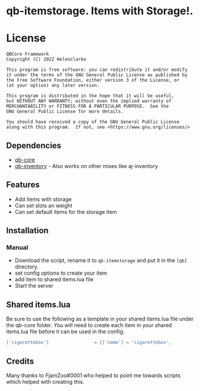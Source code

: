 # qb-itemstorage. Items with Storage!. 

# License

    QBCore Framework
    Copyright (C) 2022 Helenclarko

    This program is free software: you can redistribute it and/or modify
    it under the terms of the GNU General Public License as published by
    the Free Software Foundation, either version 3 of the License, or
    (at your option) any later version.

    This program is distributed in the hope that it will be useful,
    but WITHOUT ANY WARRANTY; without even the implied warranty of
    MERCHANTABILITY or FITNESS FOR A PARTICULAR PURPOSE.  See the
    GNU General Public License for more details.

    You should have received a copy of the GNU General Public License
    along with this program.  If not, see <https://www.gnu.org/licenses/>

## Dependencies
- [qb-core](https://github.com/qbcore-framework/qb-core)
- [qb-inventory](https://github.com/qbcore-framework/qb-inventory) - Also works on other mixes like aj-inventory

## Features
- Add items with storage
- Can set slots an weight
- Can set default items for the storage item

## Installation
### Manual
- Download the script, rename it to `qb-itemstorage` and put it in the `[qb]` directory.
- set config options to create your item
- add item to shared items.lua file
- Start the server

## Shared items.lua
Be sure to use the following as a template in your shared items.lua file under the qb-core folder.
You will need to create each item in your shared items.lua file before it can be used in the config.

```lua
['cigarettebox'] 				 = {['name'] = 'cigarettebox', 			  	  	['label'] = 'Cigarette Box', 			['weight'] = 13, 		['type'] = 'item', 		['image'] = '69-brand-pack.png', 		['unique'] = true, 		['useable'] = true, 	['shouldClose'] = true,    ['combinable'] = nil,   ['description'] = 'A ciggarette box for holding cigarettes'},
```

## Credits
Many thanks to FjamZoo#0001 who helped to point me towards scripts which helped with creating this.

